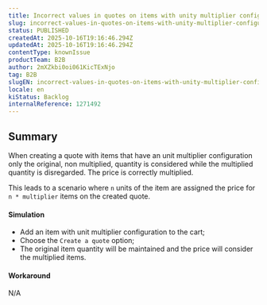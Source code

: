 ```yaml
---
title: Incorrect values in quotes on items with unity multiplier configuration
slug: incorrect-values-in-quotes-on-items-with-unity-multiplier-configuration
status: PUBLISHED
createdAt: 2025-10-16T19:16:46.294Z
updatedAt: 2025-10-16T19:16:46.294Z
contentType: knownIssue
productTeam: B2B
author: 2mXZkbi0oi061KicTExNjo
tag: B2B
slugEN: incorrect-values-in-quotes-on-items-with-unity-multiplier-configuration
locale: en
kiStatus: Backlog
internalReference: 1271492
---
```


## Summary


When creating a quote with items that have an unit multiplier configuration only the original, non multiplied, quantity is considered while the multiplied quantity is disregarded. The price is correctly multiplied.

This leads to a scenario where `n` units of the item are assigned the price for `n * multiplier` items on the created quote.


#### Simulation



- Add an item with unit multiplier configuration to the cart;
- Choose the `Create a quote` option;
- The original item quantity will be maintained and the price will consider the multiplied items.


#### Workaround


N/A



